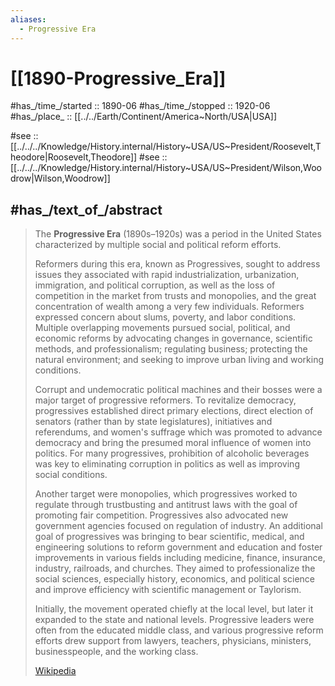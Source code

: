 ```yaml
---
aliases:
  - Progressive Era
---
```


# [[1890-Progressive_Era]] 

#has_/time_/started :: 1890-06 
#has_/time_/stopped  :: 1920-06 
#has_/place_ :: [[../../Earth/Continent/America~North/USA|USA]] 

#see :: [[../../../Knowledge/History.internal/History~USA/US~President/Roosevelt,Theodore|Roosevelt,Theodore]] 
#see :: [[../../../Knowledge/History.internal/History~USA/US~President/Wilson,Woodrow|Wilson,Woodrow]] 

## #has_/text_of_/abstract 

> The **Progressive Era** (1890s–1920s) was a period in the United States 
> characterized by multiple social and political reform efforts. 
> 
> Reformers during this era, known as Progressives, sought to address issues they associated with rapid industrialization, urbanization, immigration, and political corruption, as well as the loss of competition in the market from trusts and monopolies, and the great concentration of wealth among a very few individuals. Reformers expressed concern about slums, poverty, and labor conditions. Multiple overlapping movements pursued social, political, and economic reforms by advocating changes in governance, scientific methods, and professionalism; regulating business; protecting the natural environment; and seeking to improve urban living and working conditions.
>
> Corrupt and undemocratic political machines and their bosses were a major target of progressive reformers. To revitalize democracy, progressives established direct primary elections, direct election of senators (rather than by state legislatures), initiatives and referendums, and women's suffrage which was promoted to advance democracy and bring the presumed moral influence of women into politics. For many progressives, prohibition of alcoholic beverages was key to eliminating corruption in politics as well as improving social conditions.
>
> Another target were monopolies, which progressives worked to regulate through trustbusting and antitrust laws with the goal of promoting fair competition. Progressives also advocated new government agencies focused on regulation of industry. An additional goal of progressives was bringing to bear scientific, medical, and engineering solutions to reform government and education and foster improvements in various fields including medicine, finance, insurance, industry, railroads, and churches. They aimed to professionalize the social sciences, especially history, economics, and political science and improve efficiency with scientific management or Taylorism.
>
> Initially, the movement operated chiefly at the local level, but later it expanded to the state and national levels. Progressive leaders were often from the educated middle class, and various progressive reform efforts drew support from lawyers, teachers, physicians, ministers, businesspeople, and the working class.
>
> [Wikipedia](https://en.wikipedia.org/wiki/Progressive%20Era) 

